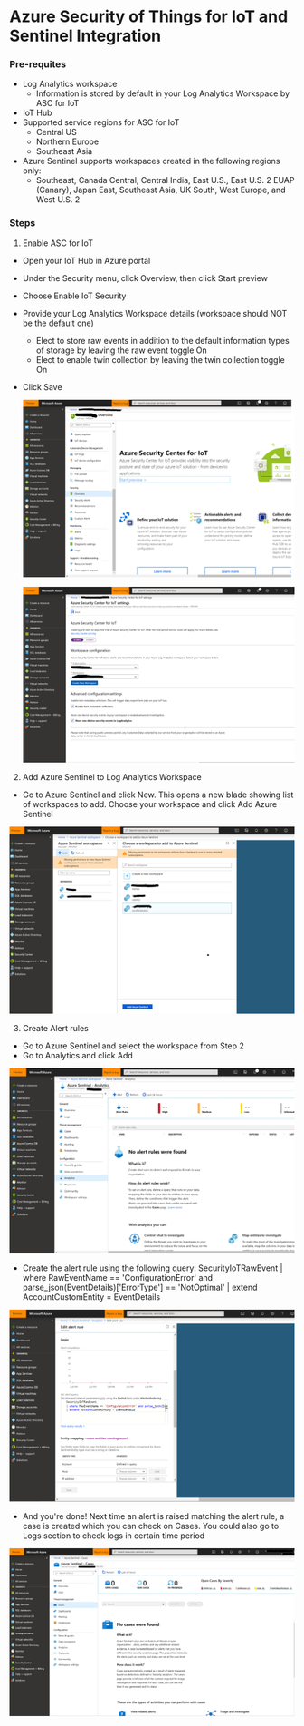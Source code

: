 # Azure Security of Things for IoT and Sentinel Integration

### Pre-requites

* Log Analytics workspace
	* Information is stored by default in your Log Analytics Workspace by ASC for IoT
 * IoT Hub 
 * Supported service regions for ASC for IoT
	* Central US
	* Northern Europe
	* Southeast Asia
 * Azure Sentinel supports  workspaces created in the following regions only:
	* Southeast, Canada Central, Central India, East U.S., East U.S. 2 EUAP (Canary), Japan  East, Southeast Asia, UK South, West Europe, and West U.S. 2    	


### Steps
1. Enable ASC for IoT
* Open your IoT Hub in Azure portal

* Under the Security menu, click Overview, then click Start preview

* Choose Enable IoT Security

* Provide your Log Analytics Workspace details (workspace should NOT be the default one)
	* Elect to store raw events in addition to the default information types of storage by leaving the raw event toggle On
	* Elect to enable twin collection by leaving the twin collection toggle On
	
* Click Save

  ![enable](media/asc1.png)
  
  ![workspace](media/asc2.png)

2. Add Azure Sentinel to Log Analytics Workspace
* Go to Azure Sentinel and click New. This opens a new blade showing list of workspaces to add. Choose your workspace and click Add Azure Sentinel

 ![sentinel](media/asc3.png)

3. Create Alert rules
* Go to Azure Sentinel and select the workspace from Step 2
* Go to Analytics and click Add

![analytics](media/asc4.png)

* Create the alert rule using the following query:
SecurityIoTRawEvent
| where RawEventName == 'ConfigurationError' and parse_json(EventDetails)['ErrorType'] == 'NotOptimal'
| extend AccountCustomEntity = EventDetails

![alertrule](media/asc5.png)

* And you're done! Next time an alert is raised matching the alert rule, a case is created which you can check on Cases. You could also go to Logs section to check logs in certain time period

![cases](media/asc6.png)




